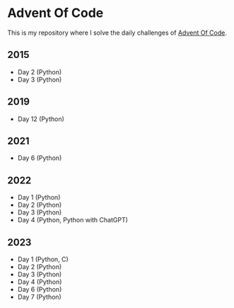 # Advent Of Code

This is my repository where I solve the daily challenges of [Advent Of Code](https://adventofcode.com).

## 2015
- Day 2 (Python)
- Day 3 (Python)

## 2019
- Day 12 (Python)

## 2021
- Day 6 (Python)

## 2022
- Day 1 (Python)
- Day 2 (Python)
- Day 3 (Python)
- Day 4 (Python, Python with ChatGPT)

## 2023
- Day 1 (Python, C)
- Day 2 (Python)
- Day 3 (Python)
- Day 4 (Python)
- Day 6 (Python)
- Day 7 (Python)
